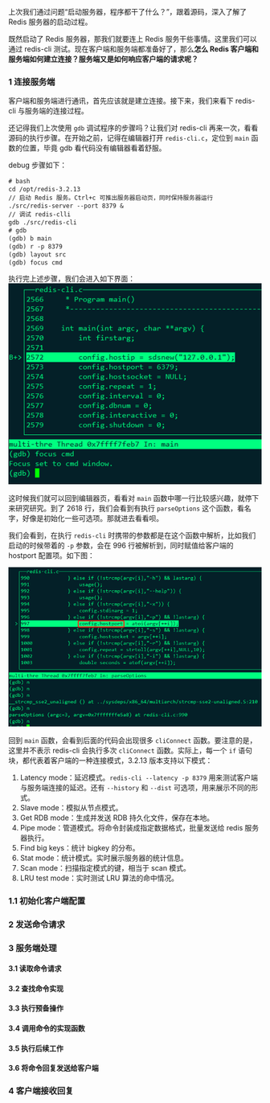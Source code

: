 上次我们通过问题“启动服务器，程序都干了什么？”，跟着源码，深入了解了 Redis 服务器的启动过程。

既然启动了 Redis 服务器，那我们就要连上 Redis 服务干些事情。这里我们可以通过 redis-cli 测试。现在客户端和服务端都准备好了，那么**怎么 Redis 客户端和服务端如何建立连接？服务端又是如何响应客户端的请求呢？**

### 1 连接服务端
客户端和服务端进行通讯，首先应该就是建立连接。接下来，我们来看下 redis-cli 与服务端的连接过程。

还记得我们上次使用 ```gdb``` 调试程序的步骤吗？让我们对 redis-cli 再来一次，看看源码的执行步骤。在开始之前，记得在编辑器打开 ```redis-cli.c```，定位到 ```main``` 函数的位置，毕竟 gdb 看代码没有编辑器看着舒服。

debug 步骤如下：
```
# bash
cd /opt/redis-3.2.13
// 启动 Redis 服务。Ctrl+c 可推出服务器启动页，同时保持服务器运行
./src/redis-server --port 8379 &
// 调试 redis-clli
gdb ./src/redis-cli
# gdb 
(gdb) b main
(gdb) r -p 8379
(gdb) layout src
(gdb) focus cmd
```

执行完上述步骤，我们会进入如下界面：
![图 1 - 进入 redis-cli main 函数](https://raw.githubusercontent.com/zibinli/blog/master/Redis/_v_images/20190604195940724_8956.png)

这时候我们就可以回到编辑器页，看看对 ```main``` 函数中哪一行比较感兴趣，就停下来研究研究。到了 2618 行，我们会看到有执行 ```parseOptions``` 这个函数，看名字，好像是初始化一些可选项。那就进去看看呗。

我们会看到，在执行 ```redis-cli``` 时携带的参数都是在这个函数中解析，比如我们启动的时候带着的 ```-p``` 参数，会在 996 行被解析到，同时赋值给客户端的 hostport 配置项。如下图：

![图 2 - 启动 redis-cli 携带的 -p 参数被赋值给 hostport 配置项](https://raw.githubusercontent.com/zibinli/blog/master/Redis/_v_images/20190604200701003_6835.png)

回到 ```main``` 函数，会看到后面的代码会出现很多 ```cliConnect``` 函数。要注意的是，这里并不表示 redis-cli 会执行多次 ```cliConnect``` 函数。实际上，每一个 ```if``` 语句块，都代表着客户端的一种连接模式，3.2.13 版本支持以下模式：
1. Latency mode：延迟模式。```redis-cli --latency -p 8379``` 用来测试客户端与服务端连接的延迟。还有 ```--history``` 和 ```--dist``` 可选项，用来展示不同的形式。
2. Slave mode：模拟从节点模式。
3. Get RDB mode：生成并发送 RDB 持久化文件，保存在本地。
4. Pipe mode：管道模式。将命令封装成指定数据格式，批量发送给 redis 服务器执行。
5. Find big keys：统计 bigkey 的分布。
6. Stat mode：统计模式。实时展示服务器的统计信息。
7. Scan mode：扫描指定模式的键，相当于 scan 模式。
8. LRU test mode：实时测试 LRU 算法的命中情况。

### 1.1 初始化客户端配置

### 2 发送命令请求

### 3 服务端处理

#### 3.1 读取命令请求

#### 3.2 查找命令实现

#### 3.3 执行预备操作

#### 3.4 调用命令的实现函数

#### 3.5 执行后续工作

#### 3.6 将命令回复发送给客户端

### 4 客户端接收回复

